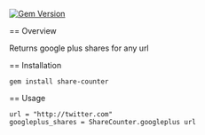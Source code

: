[![Gem Version](https://badge.fury.io/rb/share-counter.png)](http://badge.fury.io/rb/share-counter)

== Overview

Returns google plus shares for any url


== Installation

```
gem install share-counter
```


== Usage

```
url = "http://twitter.com"
googleplus_shares = ShareCounter.googleplus url
```